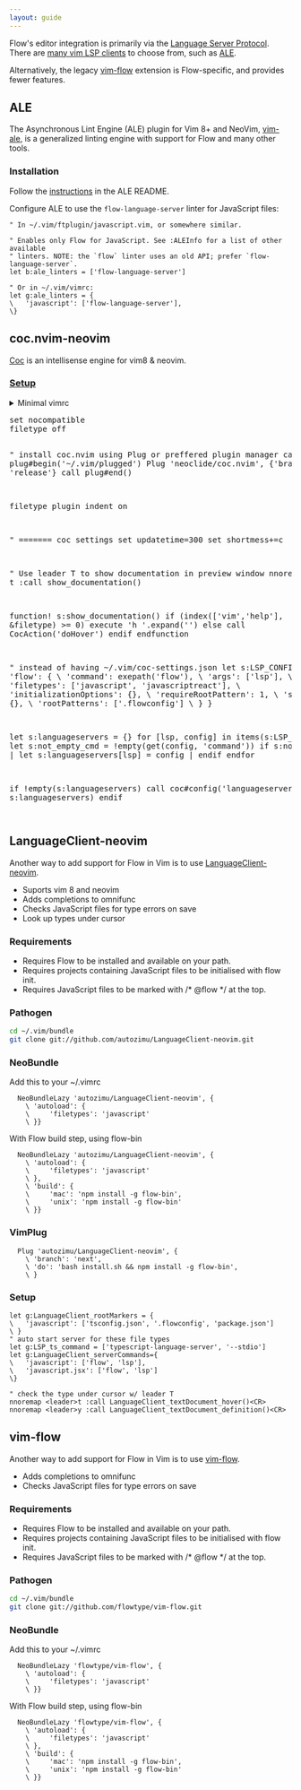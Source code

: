 ```yaml
---
layout: guide
---
```


Flow's editor integration is primarily via the [Language Server Protocol](https://microsoft.github.io/language-server-protocol/). There are [many vim LSP clients](https://microsoft.github.io/language-server-protocol/implementors/tools/) to choose from, such as [ALE](#toc-ale).

Alternatively, the legacy [vim-flow](#toc-vim-flow) extension is Flow-specific, and provides fewer features.

## ALE <a class="toc" id="toc-ale" href="#toc-ale"></a>

The Asynchronous Lint Engine (ALE) plugin for Vim 8+ and NeoVim, [vim-ale](https://github.com/w0rp/ale), is a generalized linting engine with support for Flow and many other tools.

### Installation <a class="toc" id="toc-installation" href="#toc-installation"></a>

Follow the [instructions](https://github.com/w0rp/ale#3-installation) in the ALE README.

Configure ALE to use the `flow-language-server` linter for JavaScript files:

```vim
" In ~/.vim/ftplugin/javascript.vim, or somewhere similar.

" Enables only Flow for JavaScript. See :ALEInfo for a list of other available
" linters. NOTE: the `flow` linter uses an old API; prefer `flow-language-server`.
let b:ale_linters = ['flow-language-server']

" Or in ~/.vim/vimrc:
let g:ale_linters = {
\   'javascript': ['flow-language-server'],
\}
```

## coc.nvim-neovim <a class="toc" id="cocnvim" href="#cocnvim"></a>

[Coc](https://github.com/neoclide/coc.nvim) is an intellisense engine for vim8 & neovim.

### [Setup](https://gist.github.com/antonk52/4587b2687268a5dde494240ce975a708)

<details>
<summary>Minimal vimrc</summar>
<pre>
set nocompatible
filetype off

" install coc.nvim using Plug or preffered plugin manager
call plug#begin('~/.vim/plugged')
Plug 'neoclide/coc.nvim', {'branch': 'release'}
call plug#end()

filetype plugin indent on

" ======= coc settings
set updatetime=300
set shortmess+=c

" Use leader T to show documentation in preview window
nnoremap <leader>t :call <SID>show_documentation()<CR>

function! s:show_documentation()
  if (index(['vim','help'], &filetype) >= 0)
    execute 'h '.expand('<cword>')
  else
    call CocAction('doHover')
  endif
endfunction

" instead of having ~/.vim/coc-settings.json
let s:LSP_CONFIG = {
      \  'flow': {
      \    'command': exepath('flow'),
      \    'args': ['lsp'],
      \    'filetypes': ['javascript', 'javascriptreact'],
      \    'initializationOptions': {},
      \    'requireRootPattern': 1,
      \    'settings': {},
      \    'rootPatterns': ['.flowconfig']
      \  }
      \}

let s:languageservers = {}
for [lsp, config] in items(s:LSP_CONFIG)
  let s:not_empty_cmd = !empty(get(config, 'command'))
  if s:not_empty_cmd | let s:languageservers[lsp] = config | endif
endfor

if !empty(s:languageservers)
  call coc#config('languageserver', s:languageservers)
  endif
</pre>
</details>

## LanguageClient-neovim <a class="toc" id="LanguageClient-neovim" href="#LanguageClient-neovim"></a>

Another way to add support for Flow in Vim is to use [LanguageClient-neovim](https://github.com/autozimu/LanguageClient-neovim).

* Suports vim 8 and neovim
* Adds completions to omnifunc
* Checks JavaScript files for type errors on save
* Look up types under cursor

### Requirements <a class="toc" id="lcn-vim-requirements" href="#lcn-vim-requirements"></a>

* Requires Flow to be installed and available on your path.
* Requires projects containing JavaScript files to be initialised with flow init.
* Requires JavaScript files to be marked with /* @flow */ at the top.

### Pathogen <a class="toc" id="lcn-pathogen" href="#lcn-pathogen"></a>

```sh
cd ~/.vim/bundle
git clone git://github.com/autozimu/LanguageClient-neovim.git
```

### NeoBundle <a class="toc" id="lcn-neobundle" href="#lcn-neobundle"></a>

Add this to your ~/.vimrc

```
  NeoBundleLazy 'autozimu/LanguageClient-neovim', {
    \ 'autoload': {
    \     'filetypes': 'javascript'
    \ }}
```

With Flow build step, using flow-bin

```
  NeoBundleLazy 'autozimu/LanguageClient-neovim', {
    \ 'autoload': {
    \     'filetypes': 'javascript'
    \ },
    \ 'build': {
    \     'mac': 'npm install -g flow-bin',
    \     'unix': 'npm install -g flow-bin'
    \ }}
```

### VimPlug <a class="toc" id="lcn-vimplug" href="#lcn-vimplug"></a>

```
  Plug 'autozimu/LanguageClient-neovim', {
    \ 'branch': 'next',
    \ 'do': 'bash install.sh && npm install -g flow-bin',
    \ }
```

### Setup
```
let g:LanguageClient_rootMarkers = {
\   'javascript': ['tsconfig.json', '.flowconfig', 'package.json']
\ }
" auto start server for these file types
let g:LSP_ts_command = ['typescript-language-server', '--stdio']
let g:LanguageClient_serverCommands={
\   'javascript': ['flow', 'lsp'],
\   'javascript.jsx': ['flow', 'lsp']
\}

" check the type under cursor w/ leader T
nnoremap <leader>t :call LanguageClient_textDocument_hover()<CR>
nnoremap <leader>y :call LanguageClient_textDocument_definition()<CR>
```

## vim-flow <a class="toc" id="toc-vim-flow" href="#toc-vim-flow"></a>

Another way to add support for Flow in Vim is to use [vim-flow](https://github.com/flowtype/vim-flow).

* Adds completions to omnifunc
* Checks JavaScript files for type errors on save

### Requirements <a class="toc" id="toc-requirements" href="#toc-requirements"></a>

* Requires Flow to be installed and available on your path.
* Requires projects containing JavaScript files to be initialised with flow init.
* Requires JavaScript files to be marked with /* @flow */ at the top.

### Pathogen <a class="toc" id="toc-pathogen" href="#toc-pathogen"></a>

```sh
cd ~/.vim/bundle
git clone git://github.com/flowtype/vim-flow.git
```

### NeoBundle <a class="toc" id="toc-neobundle" href="#toc-neobundle"></a>

Add this to your ~/.vimrc

```vim
  NeoBundleLazy 'flowtype/vim-flow', {
    \ 'autoload': {
    \     'filetypes': 'javascript'
    \ }}
```

With Flow build step, using flow-bin

```vim
  NeoBundleLazy 'flowtype/vim-flow', {
    \ 'autoload': {
    \     'filetypes': 'javascript'
    \ },
    \ 'build': {
    \     'mac': 'npm install -g flow-bin',
    \     'unix': 'npm install -g flow-bin'
    \ }}
```
